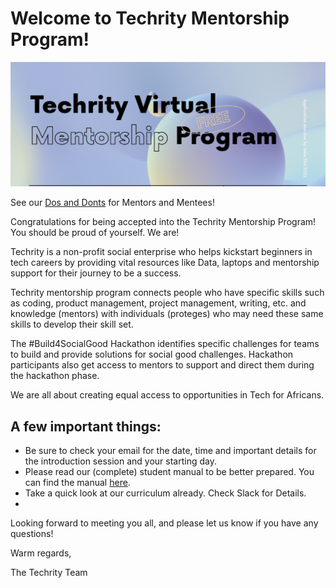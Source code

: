 # Welcome to Techrity Mentorship Program!

![Techrity Mentorship Program](/TMP2022/tmp_banner.jpg)

See our [Dos and Donts](/Dos&Donts.md) for Mentors and Mentees!

Congratulations for being accepted into the Techrity Mentorship Program! You should be proud of yourself. We are!

Techrity is a non-profit social enterprise who helps kickstart beginners in tech careers by providing vital resources like Data, laptops and mentorship support for their journey to be a success. 

Techrity mentorship program connects people who have specific skills such as coding, product management, project management, writing, etc. and knowledge (mentors) with individuals (proteges) who may need these same skills to develop their skill set.

The #Build4SocialGood Hackathon identifies specific challenges for teams to build and provide solutions for social good challenges. Hackathon participants also get access to mentors to support and direct them during the hackathon phase.

We are all about creating equal access to opportunities in Tech for Africans.


## A few important things:

- Be sure to check your email for the date, time and important details for the introduction session and your starting day.
- Please read our (complete) student manual to be better prepared. You can find the manual [here](https://github.com/techrityorg/culture/blob/main/manual.md).
- Take a quick look at our curriculum already. Check Slack for Details.
- 

Looking forward to meeting you all, and please let us know if you have any questions!

Warm regards,

The Techrity Team
